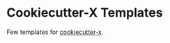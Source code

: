 # Cookiecutter-X Templates

Few templates for [cookiecutter-x](https://github.com/fahadshaon/cookiecutter-x).
